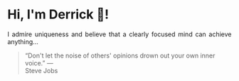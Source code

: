 # Hi, I'm Derrick 👋!
<p align="justify">I admire uniqueness and believe that a clearly focused mind can achieve anything...</p> 
<!-- #quote-start -->
<blockquote>&ldquo;Don't let the noise of others' opinions drown out your own inner voice.&rdquo; &mdash; <footer>Steve Jobs</footer></blockquote>
<!-- #quote-end -->
